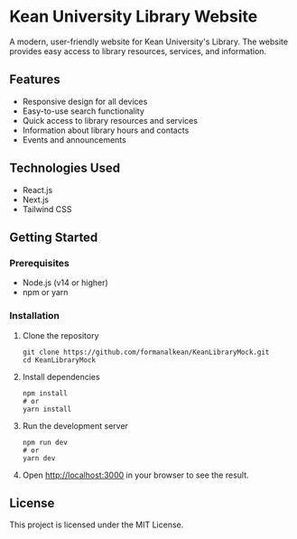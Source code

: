 # Kean University Library Website

A modern, user-friendly website for Kean University's Library. The website provides easy access to library resources, services, and information.

## Features

- Responsive design for all devices
- Easy-to-use search functionality
- Quick access to library resources and services
- Information about library hours and contacts
- Events and announcements

## Technologies Used

- React.js
- Next.js
- Tailwind CSS

## Getting Started

### Prerequisites

- Node.js (v14 or higher)
- npm or yarn

### Installation

1. Clone the repository
   ```
   git clone https://github.com/formanalkean/KeanLibraryMock.git
   cd KeanLibraryMock
   ```

2. Install dependencies
   ```
   npm install
   # or
   yarn install
   ```

3. Run the development server
   ```
   npm run dev
   # or
   yarn dev
   ```

4. Open [http://localhost:3000](http://localhost:3000) in your browser to see the result.

## License

This project is licensed under the MIT License. 